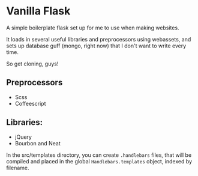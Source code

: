 # Vanilla Flask

A simple boilerplate flask set up for me to use when making websites.

It loads in several useful libraries and preprocessors using webassets, and sets up database guff (mongo, right now) that I don't want to write every time.

So get cloning, guys!

## Preprocessors

+ Scss
+ Coffeescript

## Libraries:

+ jQuery
+ Bourbon and Neat

In the src/templates directory, you can create `.handlebars` files, that will be compiled and placed in the global `Handlebars.templates` object, indexed by filename.